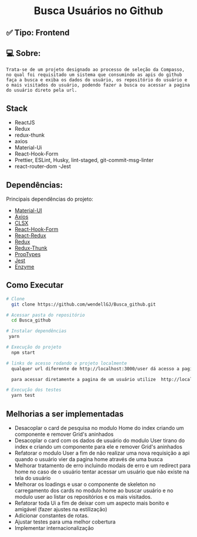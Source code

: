 <h1 align="center"> Busca Usuários no Github </h1>

## ✅ Tipo: Frontend

## 💻 Sobre:

```
Trata-se de um projeto designado ao processo de seleção da Compasso, no qual foi requisitado um sistema que consumindo as apis do github faça a busca e exiba os dados do usuário, os repositório do usuário e o mais visitados do usuário, podendo fazer a busca ou acessar a pagina do usuário direto pela url.
```

## Stack

- ReactJS
- Redux
- redux-thunk
- axios
- Material-Ui
- React-Hook-Form
- Prettier, ESLint, Husky, lint-staged, git-commit-msg-linter
- react-router-dom
  -Jest

## Dependências:

Principais dependências do projeto:

- [Material-UI](https://material-ui.com/)
- [Axios](https://github.com/axios/axios)
- [CLSX](https://www.npmjs.com/package/clsx)
- [React-Hook-Form](https://react-hook-form.com/)
- [React-Redux](https://react-redux.js.org/)
- [Redux](https://redux.js.org/)
- [Redux-Thunk](https://www.npmjs.com/package/redux-thunk)
- [PropTypes](https://reactjs.org/docs/typechecking-with-proptypes.html)
- [Jest](https://jestjs.io/pt-BR/)
- [Enzyme](https://www.npmjs.com/package/enzyme)

## Como Executar

```sh
# Clone
  git clone https://github.com/wendellGJ/Busca_github.git

# Acessar pasta do repositório
  cd Busca_github

# Instalar dependências
 yarn

# Execução do projeto
  npm start

# links de acesso rodando o projeto localmente
  qualquer url diferente de http://localhost:3000/user dá acesso a pagina home

  para acessar diretamente a pagina de um usuário utilize  http://localhost:3000/user/'nome do usuário'

# Execução dos testes
  yarn test
```

## Melhorias a ser implementadas

- Desacoplar o card de pesquisa no modulo Home do index criando um componente e remover Grid's aninhados
- Desacoplar o card com os dados de usuário do modulo User tirano do index e criando um componente para ele e remover Grid's aninhados
- Refatorar o modulo User a fim de não realizar uma nova requisição a api quando o usuário vier da pagina home através de uma busca
- Melhorar tratamento de erro incluindo modais de erro e um redirect para home no caso de o usuário tentar acessar um usuário que não existe na tela do usuário
- Melhorar os loadings e usar o componente de skeleton no carregamento dos cards no modulo home ao buscar usuário e no modulo user ao listar os repositórios e os mais visitados.
- Refatorar toda Ui a fim de deixar com um aspecto mais bonito e amigável (fazer ajustes na estilização)
- Adicionar constantes de rotas.
- Ajustar testes para uma melhor cobertura
- Implementar internacionalização
